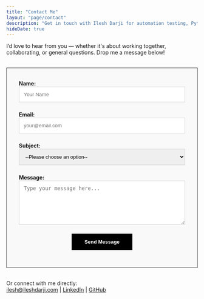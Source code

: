 ```yaml
---
title: "Contact Me"
layout: "page/contact"
description: "Get in touch with Ilesh Darji for automation testing, Python development, and ETL projects."
hideDate: true
---
```


<p>I’d love to hear from you — whether it's about working together, collaborating, or general questions. Drop me a message below!</p>

<div style="border: 1px solid #333; padding: 2rem; max-width: 600px; margin: 2rem auto; background-color: #f9f9f9;">
<form name="contact" netlify method="POST" data-netlify="true" netlify-honeypot="bot-field" action="/contact-thank-you/">
  <input type="hidden" name="form-name" value="contact">
  <p style="display:none;">
    <label>Don’t fill this out if you're human: <input name="bot-field" /></label>
  </p>

  <div style="margin-bottom: 1.5rem;">
    <label for="name" style="font-weight: bold;">Name:</label><br/>
    <input type="text" id="name" name="name" placeholder="Your Name" style="width: 100%; padding: 0.75rem; border: 1px solid #ccc; border-radius: 0px;" required>
  </div>

  <div style="margin-bottom: 1.5rem;">
    <label for="email" style="font-weight: bold;">Email:</label><br/>
    <input type="email" id="email" name="email" placeholder="your@email.com" style="width: 100%; padding: 0.75rem; border: 1px solid #ccc; border-radius: 0px;" required>
  </div>

  <div style="margin-bottom: 1.5rem;">
    <label for="subject" style="font-weight: bold;">Subject:</label><br/>
    <select id="subject" name="subject" style="width: 100%; padding: 0.75rem; border: 1px solid #ccc; border-radius: 0px;" required>
      <option value="">--Please choose an option--</option>
      <option value="Hire Me">Hire Me</option>
      <option value="Collaboration">Collaboration</option>
      <option value="General Query">General Query</option>
    </select>
  </div>

  <div style="margin-bottom: 1.5rem;">
    <label for="message" style="font-weight: bold;">Message:</label><br/>
    <textarea id="message" name="message" rows="6" placeholder="Type your message here..." style="width: 100%; padding: 0.75rem; border: 1px solid #ccc; border-radius: 0px;" required></textarea>
  </div>

  <div style="text-align: center;">
    <button type="submit" style="background-color: #000; color: #fff; padding: 0.75rem 2rem; border: 2px solid #000; border-radius: 0px; font-weight: bold; cursor: pointer;">
      Send Message
    </button>
  </div>
</form>
</div>

<p class="text-center text-sm mt-6">
Or connect with me directly:<br>
<a href="mailto:ilesh@ileshdarji.com">ilesh@ileshdarji.com</a> | 
<a href="https://www.linkedin.com/in/ileshdarji" target="_blank">LinkedIn</a> | 
<a href="https://github.com/ileshdarji" target="_blank">GitHub</a>
</p>